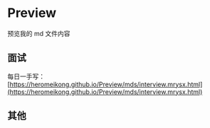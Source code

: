 # Preview

预览我的 md 文件内容

## 面试

每日一手写：[https://heromeikong.github.io/Preview/mds/interview.mrysx.html](https://heromeikong.github.io/Preview/mds/interview.mrysx.html)

## 其他
